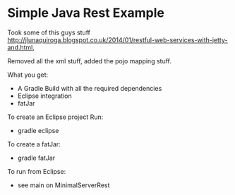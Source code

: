 Simple Java Rest Example
========================

Took some of this guys stuff http://jlunaquiroga.blogspot.co.uk/2014/01/restful-web-services-with-jetty-and.html,

Removed all the xml stuff, added the pojo mapping stuff.

What you get:
* A Gradle Build with all the required dependencies 
* Eclipse integration 
* fatJar

To create an Eclipse project Run:
* gradle eclipse

To create a fatJar:
* gradle fatJar

To run from Eclipse:
* see main on MinimalServerRest